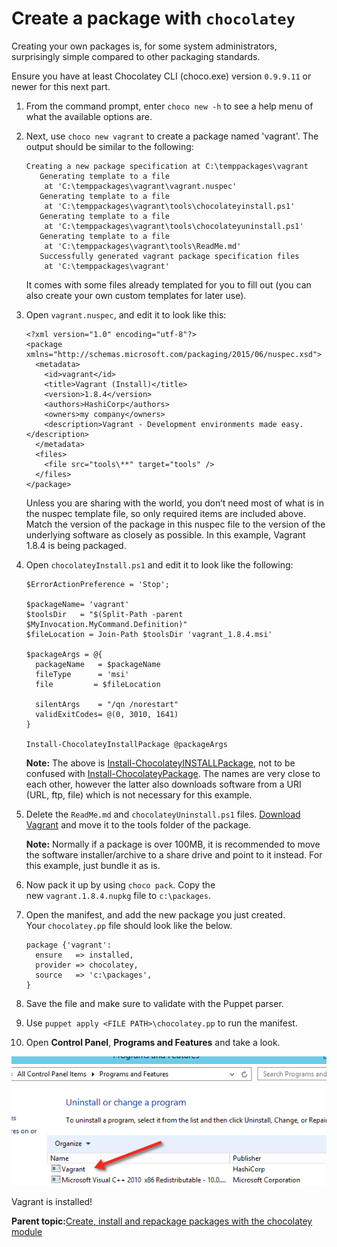 # Create a package with `chocolatey`

Creating your own packages is, for some system administrators, surprisingly simple compared to other packaging standards.

Ensure you have at least Chocolatey CLI \(choco.exe\) version `0.9.9.11` or newer for this next part.

1.  From the command prompt, enter `choco new -h` to see a help menu of what the available options are.

2.  Next, use `choco new vagrant` to create a package named 'vagrant'. The output should be similar to the following:

    ```
    Creating a new package specification at C:\temppackages\vagrant
       Generating template to a file
        at 'C:\temppackages\vagrant\vagrant.nuspec'
       Generating template to a file
        at 'C:\temppackages\vagrant\tools\chocolateyinstall.ps1'
       Generating template to a file
        at 'C:\temppackages\vagrant\tools\chocolateyuninstall.ps1'
       Generating template to a file
        at 'C:\temppackages\vagrant\tools\ReadMe.md'
       Successfully generated vagrant package specification files
        at 'C:\temppackages\vagrant'
    
    ```

    It comes with some files already templated for you to fill out \(you can also create your own custom templates for later use\).

3.  Open `vagrant.nuspec`, and edit it to look like this:

    ```
    <?xml version="1.0" encoding="utf-8"?>
    <package xmlns="http://schemas.microsoft.com/packaging/2015/06/nuspec.xsd">
      <metadata>
        <id>vagrant</id>
        <title>Vagrant (Install)</title>
        <version>1.8.4</version>
        <authors>HashiCorp</authors>
        <owners>my company</owners>
        <description>Vagrant - Development environments made easy.</description>
      </metadata>
      <files>
        <file src="tools\**" target="tools" />
      </files>
    </package>
    
    ```

    Unless you are sharing with the world, you don’t need most of what is in the nuspec template file, so only required items are included above. Match the version of the package in this nuspec file to the version of the underlying software as closely as possible. In this example, Vagrant 1.8.4 is being packaged. 

4.  Open `chocolateyInstall.ps1` and edit it to look like the following:

    ```
    $ErrorActionPreference = 'Stop';
    
    $packageName= 'vagrant'
    $toolsDir   = "$(Split-Path -parent $MyInvocation.MyCommand.Definition)"
    $fileLocation = Join-Path $toolsDir 'vagrant_1.8.4.msi'
    
    $packageArgs = @{
      packageName   = $packageName
      fileType      = 'msi'
      file         = $fileLocation
    
      silentArgs    = "/qn /norestart"
      validExitCodes= @(0, 3010, 1641)
    }
    
    Install-ChocolateyInstallPackage @packageArgs
    ```

    **Note:** The above is [Install-ChocolateyINSTALLPackage](https://github.com/chocolatey/choco/wiki/HelpersInstallChocolateyInstallPackage), not to be confused with [Install-ChocolateyPackage](https://github.com/chocolatey/choco/wiki/HelpersInstallChocolateyPackage). The names are very close to each other, however the latter also downloads software from a URI \(URL, ftp, file\) which is not necessary for this example.

5.  Delete the `ReadMe.md` and `chocolateyUninstall.ps1` files. [Download Vagrant](https://www.vagrantup.com/downloads.html) and move it to the tools folder of the package.

    **Note:** Normally if a package is over 100MB, it is recommended to move the software installer/archive to a share drive and point to it instead. For this example, just bundle it as is.

6.  Now pack it up by using `choco pack`. Copy the new `vagrant.1.8.4.nupkg` file to `c:\packages`.

7.  Open the manifest, and add the new package you just created. Your `chocolatey.pp` file should look like the below.

    ```
    package {'vagrant':
      ensure   => installed,
      provider => chocolatey,
      source   => 'c:\packages',
    }
    ```

8.  Save the file and make sure to validate with the Puppet parser.

9.  Use `puppet apply <FILE PATH>\chocolatey.pp` to run the manifest.

10. Open **Control Panel**, **Programs and Features** and take a look.


![A screenshot of the Programs and Features window, with Vagrant listed as an installed program.](choco_vagrant_installed.png)

Vagrant is installed!

**Parent topic:**[Create, install and repackage packages with the chocolatey module](create_install_repackage_with_chocolatey.md)


